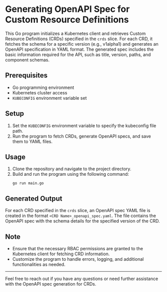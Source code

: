 # Generating OpenAPI Spec for Custom Resource Definitions

This Go program initializes a Kubernetes client and retrieves Custom Resource Definitions (CRDs) specified in the `crds` slice. For each CRD, it fetches the schema for a specific version (e.g., v1alpha1) and generates an OpenAPI specification in YAML format. The generated spec includes the basic information required for the API, such as title, version, paths, and component schemas.

## Prerequisites
- Go programming environment
- Kubernetes cluster access
- `KUBECONFIG` environment variable set

## Setup
1. Set the `KUBECONFIG` environment variable to specify the kubeconfig file path.
2. Run the program to fetch CRDs, generate OpenAPI specs, and save them to YAML files.

## Usage
1. Clone the repository and navigate to the project directory.
2. Build and run the program using the following command:
   ```
   go run main.go
   ```

## Generated Output
For each CRD specified in the `crds` slice, an OpenAPI spec YAML file is created in the format `<CRD Name>_openapi_spec.yaml`.
The file contains the OpenAPI spec with the schema details for the specified version of the CRD.

## Note
- Ensure that the necessary RBAC permissions are granted to the Kubernetes client for fetching CRD information.
- Customize the program to handle errors, logging, and additional functionalities as needed.

--- 

Feel free to reach out if you have any questions or need further assistance with the OpenAPI spec generation for CRDs.
